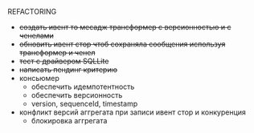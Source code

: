 REFACTORING

- ~~создать ивент то месадж трансформер с версионностью и с ченелами~~
- ~~обновить ивент стор чтоб сохраняла сообщения используя трансформер и ченел~~
- ~~тест с драйвером SQLLite~~
- ~~написать пендинг критерию~~
- консьюмер
  - обеспечить идемпотентность
  - обеспечить версионность
  - version, sequenceId, timestamp
- конфликт версий аггрегата при записи ивент стор и конкуренция
  - блокировка аггрегата